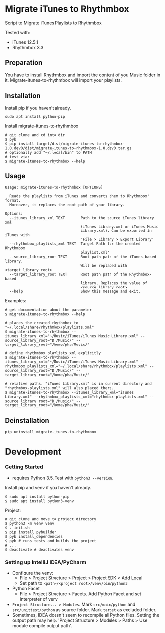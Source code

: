 # Migrate iTunes to Rhythmbox

Script to Migrate iTunes Playlists to Rhythmbox

Tested with:
- iTunes 12.5.1
- Rhythmbox 3.3

## Preparation
You have to install Rhythmbox and import the content of you Music folder in it. Migrate-itunes-to-rhythmbox will import your playlists.

## Installation
Install pip if you haven't already.
```
sudo apt install python-pip 
```
Install migrate-itunes-to-rhythmbox
```
# git clone and cd into dir
$ pyb
$ pip install target/dist/migrate-itunes-to-rhythmbox-1.0.dev0/dist/migrate-itunes-to-rhythmbox-1.0.dev0.tar.gz 
# optionally add "~/.local/bin" to PATH
# test via:
$ migrate-itunes-to-rhythmbox --help
```
## Usage
```
Usage: migrate-itunes-to-rhythmbox [OPTIONS]

  Reads the playlists from iTunes and converts them to Rhythmbox' format.
  Moreover, it replaces the root path of your library.

Options:
  --itunes_library_xml TEXT       Path to the source iTunes library xml
                                  (iTunes Library.xml or iTunes Music
                                  Library.xml). Can be exported in iTunes with
                                  'File > Library > Export Library'
  --rhythmbox_playlists_xml TEXT  Target Path for the created Rhythmbox
                                  playlist.xml'
  --source_library_root TEXT      Root path path of the iTunes-based library.
                                  Will be replaced with <target_library_root>
  --target_library_root TEXT      Root path path of the Rhythmbox-based
                                  library. Replaces the value of
                                  <source_library_root>
  --help                          Show this message and exit.
```

Examples:

```
# get documentation about the parameter
$ migrate-itunes-to-rhythmbox --help

# places the created rhythmbox to "~/.local/share/rhythmbox/playlists.xml"
$ migrate-itunes-to-rhythmbox --itunes_library_xml="~/Music/iTunes/iTunes Music Library.xml" --source_library_root="D:/Music/" --target_library_root="/home/pha/Music/"

# define rhythmbox_playlists_xml explicitly
$ migrate-itunes-to-rhythmbox --itunes_library_xml="~/Music/iTunes/iTunes Music Library.xml" --rhythmbox_playlists_xml="~/.local/share/rhythmbox/playlists.xml" --source_library_root="D:/Music/" --target_library_root="/home/pha/Music/"

# relative paths. "iTunes Library.xml" is in current directory and "rhythmbox-playlists.xml" will also placed there.
$ migrate-itunes-to-rhythmbox --itunes_library_xml="iTunes Library.xml" --rhythmbox_playlists_xml="rhythmbox-playlists.xml" --source_library_root="D:/Music/" --target_library_root="/home/pha/Music/"
```

## Deinstallation
```
pip uninstall migrate-itunes-to-rhythmbox
```

# Development

### Getting Started
- requires Python 3.5. Test with `python3 --version`.

Install pip and venv if you haven't already.
```
$ sudo apt install python-pip
$ sudo apt install python3-venv 
```

Project:
```
# git clone and move to project directory
$ python3 -m venv venv
$ . init.sh
$ pip install pybuilder
$ pyb install_dependencies
$ pyb # runs tests and builds the project
# ...
$ deactivate # deactivates venv
```

### Setting up IntelliJ IDEA/PyCharm
- Configure the venv:
  - File > Project Structure > Project > Project SDK > Add Local
  - Set path to `<path>/<project root>/venv/bin/python3`
- Python Facet
  - File > Project Structure > Facets. Add Python Facet and set interpreter of venv
- `Project Structure... > Modules`. Mark `src/main/python` and `src/unittest/python` as source folder. Mark `target` as excluded folder.
- Sometimes, IDEA doesn't seem to recompile all Python files. Setting the output path may help. 'Project Structure > Modules > Paths > Use module compile output path'.